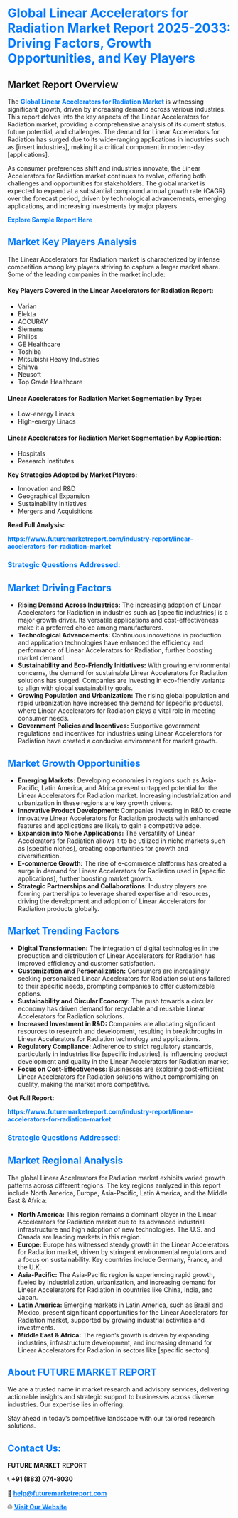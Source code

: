 <h1 style="color: #007BFF;">Global Linear Accelerators for Radiation Market Report 2025-2033: Driving Factors, Growth Opportunities, and Key Players</h1>

<section id="overview">
<h2>Market Report Overview</h2>
<p>The <a href="https://www.futuremarketreport.com/industry-report/linear-accelerators-for-radiation-market" style="color: #007BFF; text-decoration: none;"><strong>Global Linear Accelerators for Radiation Market</strong></a> is witnessing significant growth, driven by increasing demand across various industries. This report delves into the key aspects of the Linear Accelerators for Radiation market, providing a comprehensive analysis of its current status, future potential, and challenges. The demand for Linear Accelerators for Radiation has surged due to its wide-ranging applications in industries such as [insert industries], making it a critical component in modern-day [applications].</p>
<p>As consumer preferences shift and industries innovate, the Linear Accelerators for Radiation market continues to evolve, offering both challenges and opportunities for stakeholders. The global market is expected to expand at a substantial compound annual growth rate (CAGR) over the forecast period, driven by technological advancements, emerging applications, and increasing investments by major players.</p>
</section>

<section id="overview">
<p><a href="https://www.futuremarketreport.com/request-sample/reportId=80535" style="color: #007BFF; text-decoration: none;"><strong>Explore Sample Report Here</strong></a></p>
</section>

<section id="key-players">
<h2 style="color: #007BFF;">Market Key Players Analysis</h2>
<p>The Linear Accelerators for Radiation market is characterized by intense competition among key players striving to capture a larger market share. Some of the leading companies in the market include:</p>
<h4>Key Players Covered in the Linear Accelerators for Radiation Report:</h4>
<ul><li>Varian</li><li>Elekta</li><li>ACCURAY</li><li>Siemens</li><li>Philips</li><li>GE Healthcare</li><li>Toshiba</li><li>Mitsubishi Heavy Industries</li><li>Shinva</li><li>Neusoft</li><li>Top Grade Healthcare</li></ul>
<h4>Linear Accelerators for Radiation Market Segmentation by Type:</h4>
<ul><li>Low-energy Linacs</li><li>High-energy Linacs</li></ul>

<h4>Linear Accelerators for Radiation Market Segmentation by Application:</h4>
<ul><li>Hospitals</li><li>Research Institutes</li></ul>
<p><strong>Key Strategies Adopted by Market Players:</strong></p>
<ul>
<li>Innovation and R&D</li>
<li>Geographical Expansion</li>
<li>Sustainability Initiatives</li>
<li>Mergers and Acquisitions</li>
</ul>
</section>

<section>
<p><strong>Read Full Analysis: </strong></p><a href="https://www.futuremarketreport.com/industry-report/linear-accelerators-for-radiation-market" style="color: #007BFF; text-decoration: none;"><strong>https://www.futuremarketreport.com/industry-report/linear-accelerators-for-radiation-market</strong></a>
<h3 style="color: #007BFF;">Strategic Questions Addressed:</h3>
</section>

<section id="driving-factors">
<h2 style="color: #007BFF;">Market Driving Factors</h2>
<ul>
<li><strong>Rising Demand Across Industries:</strong> The increasing adoption of Linear Accelerators for Radiation in industries such as [specific industries] is a major growth driver. Its versatile applications and cost-effectiveness make it a preferred choice among manufacturers.</li>
<li><strong>Technological Advancements:</strong> Continuous innovations in production and application technologies have enhanced the efficiency and performance of Linear Accelerators for Radiation, further boosting market demand.</li>
<li><strong>Sustainability and Eco-Friendly Initiatives:</strong> With growing environmental concerns, the demand for sustainable Linear Accelerators for Radiation solutions has surged. Companies are investing in eco-friendly variants to align with global sustainability goals.</li>
<li><strong>Growing Population and Urbanization:</strong> The rising global population and rapid urbanization have increased the demand for [specific products], where Linear Accelerators for Radiation plays a vital role in meeting consumer needs.</li>
<li><strong>Government Policies and Incentives:</strong> Supportive government regulations and incentives for industries using Linear Accelerators for Radiation have created a conducive environment for market growth.</li>
</ul>
</section>

<section id="growth-opportunities">
<h2 style="color: #007BFF;">Market Growth Opportunities</h2>
<ul>
<li><strong>Emerging Markets:</strong> Developing economies in regions such as Asia-Pacific, Latin America, and Africa present untapped potential for the Linear Accelerators for Radiation market. Increasing industrialization and urbanization in these regions are key growth drivers.</li>
<li><strong>Innovative Product Development:</strong> Companies investing in R&D to create innovative Linear Accelerators for Radiation products with enhanced features and applications are likely to gain a competitive edge.</li>
<li><strong>Expansion into Niche Applications:</strong> The versatility of Linear Accelerators for Radiation allows it to be utilized in niche markets such as [specific niches], creating opportunities for growth and diversification.</li>
<li><strong>E-commerce Growth:</strong> The rise of e-commerce platforms has created a surge in demand for Linear Accelerators for Radiation used in [specific applications], further boosting market growth.</li>
<li><strong>Strategic Partnerships and Collaborations:</strong> Industry players are forming partnerships to leverage shared expertise and resources, driving the development and adoption of Linear Accelerators for Radiation products globally.</li>
</ul>
</section>

<section id="trending-factors">
<h2 style="color: #007BFF;">Market Trending Factors</h2>
<ul>
<li><strong>Digital Transformation:</strong> The integration of digital technologies in the production and distribution of Linear Accelerators for Radiation has improved efficiency and customer satisfaction.</li>
<li><strong>Customization and Personalization:</strong> Consumers are increasingly seeking personalized Linear Accelerators for Radiation solutions tailored to their specific needs, prompting companies to offer customizable options.</li>
<li><strong>Sustainability and Circular Economy:</strong> The push towards a circular economy has driven demand for recyclable and reusable Linear Accelerators for Radiation solutions.</li>
<li><strong>Increased Investment in R&D:</strong> Companies are allocating significant resources to research and development, resulting in breakthroughs in Linear Accelerators for Radiation technology and applications.</li>
<li><strong>Regulatory Compliance:</strong> Adherence to strict regulatory standards, particularly in industries like [specific industries], is influencing product development and quality in the Linear Accelerators for Radiation market.</li>
<li><strong>Focus on Cost-Effectiveness:</strong> Businesses are exploring cost-efficient Linear Accelerators for Radiation solutions without compromising on quality, making the market more competitive.</li>
</ul>
</section>

<section>
<p><strong>Get Full Report: </strong></p><a href="https://www.futuremarketreport.com/industry-report/linear-accelerators-for-radiation-market" style="color: #007BFF; text-decoration: none;"><strong>https://www.futuremarketreport.com/industry-report/linear-accelerators-for-radiation-market</strong></a>
<h3 style="color: #007BFF;">Strategic Questions Addressed:</h3>
</section>


<section id="regional-analysis">
<h2 style="color: #007BFF;">Market Regional Analysis</h2>
<p>The global Linear Accelerators for Radiation market exhibits varied growth patterns across different regions. The key regions analyzed in this report include North America, Europe, Asia-Pacific, Latin America, and the Middle East & Africa:</p>
<ul>
<li><strong>North America:</strong> This region remains a dominant player in the Linear Accelerators for Radiation market due to its advanced industrial infrastructure and high adoption of new technologies. The U.S. and Canada are leading markets in this region.</li>
<li><strong>Europe:</strong> Europe has witnessed steady growth in the Linear Accelerators for Radiation market, driven by stringent environmental regulations and a focus on sustainability. Key countries include Germany, France, and the U.K.</li>
<li><strong>Asia-Pacific:</strong> The Asia-Pacific region is experiencing rapid growth, fueled by industrialization, urbanization, and increasing demand for Linear Accelerators for Radiation in countries like China, India, and Japan.</li>
<li><strong>Latin America:</strong> Emerging markets in Latin America, such as Brazil and Mexico, present significant opportunities for the Linear Accelerators for Radiation market, supported by growing industrial activities and investments.</li>
<li><strong>Middle East & Africa:</strong> The region’s growth is driven by expanding industries, infrastructure development, and increasing demand for Linear Accelerators for Radiation in sectors like [specific sectors].</li>
</ul>
</section>

<footer>
<h2 style="color: #007BFF;">About FUTURE MARKET REPORT</h2>
<p>We are a trusted name in market research and advisory services, delivering actionable insights and strategic support to businesses across diverse industries. Our expertise lies in offering:</p>

<p>Stay ahead in today’s competitive landscape with our tailored research solutions.</p>

<h2 style="color: #007BFF;">Contact Us:</h2>
<p><strong>FUTURE MARKET REPORT</strong></p>
<p>📞 <strong>+91 (883) 074-8030</strong></p>
<p>📧 <strong><a href="mailto:help@futuremarketreport.com" style="color: #007BFF;">help@futuremarketreport.com</a></strong></p>
<p>🌐 <strong><a href="https://www.futuremarketreport.com/" style="color: #007BFF;">Visit Our Website</a></strong></p>
</footer>